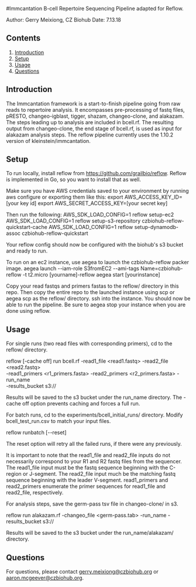 #Immcantation B-cell Repertoire Sequencing Pipeline adapted for Reflow. 

Author: Gerry Meixiong, CZ Biohub
Date: 7.13.18

## Contents ##
1. [Introduction](#introduction)
2. [Setup](#setup)
3. [Usage](#usage)
4. [Questions](#questions)

## Introduction

The Immcantation framework is a start-to-finish pipeline going from raw reads 
to repertoire analysis. It encompasses pre-processing of fastq files, pRESTO, 
changeo-igblast, tigger, shazam, changeo-clone, and alakazam. The steps leading
up to analysis are included in bcell.rf. The resulting output from changeo-clone,
the end stage of bcell.rf, is used as input for alakazam analysis steps. The reflow
pipeline currently uses the 1.10.2 version of kleinstein/immcantation.



## Setup

To run locally, install reflow from https://github.com/grailbio/reflow. Reflow is
implemented in Go, so you want to install that as well. 

Make sure you have AWS credentials saved to your environment by running aws configure or
exporting them like this:
export AWS_ACCESS_KEY_ID=[your key id]
export AWS_SECRET_ACCESS_KEY=[your secret key]

Then run the following: 
AWS_SDK_LOAD_CONFIG=1 reflow setup-ec2
AWS_SDK_LOAD_CONFIG=1 reflow setup-s3-repository czbiohub-reflow-quickstart-cache
AWS_SDK_LOAD_CONFIG=1 reflow setup-dynamodb-assoc czbiohub-reflow-quickstart

Your reflow config should now be configured with the biohub's s3 bucket and ready to run.


To run on an ec2 instance, use aegea to launch the czbiohub-reflow packer image.
aegea launch --iam-role S3fromEC2 --ami-tags Name=czbiohub-reflow -t t2.micro  [yourname]-reflow
aegea start [yourinstance]

Copy your read fastqs and primers fastas to the reflow/ directory in this repo. Then copy the entire repo to the launched instance using scp or aegea scp as the reflow/ directory. ssh into the instance. You should now be able to run the pipeline. Be sure to aegea stop your instance when you are done using reflow.



## Usage

For single runs (two read files with corresponding primers), cd to the reflow/ directory. 

reflow [-cache off] run bcell.rf -read1_file <read1.fastq> -read2_file <read2.fastq> \
-read1_primers <r1_primers.fasta> -read2_primers <r2_primers.fasta> -run_name <name> \
-results_bucket s3://<bucket> 

Results will be saved to the s3 bucket under the run_name directory. The -cache off option 
prevents caching and forces a full run. 


For batch runs, cd to the experiments/bcell_initial_runs/ directory. Modify bcell_test_run.csv
to match your input files. 

reflow runbatch [--reset]

The reset option will retry all the failed runs, if there were any previously. 


It is important to note that the read1_file and read2_file inputs do not necessarily correspond 
to your R1 and R2 fastq files from the sequencer. The read1_file input must be the fastq sequence 
beginning with the C-region or J-segment. The read2_file input much be the matching fastq sequence 
beginning with the leader V-segment. read1_primers and read2_primers enumerate the primer sequences 
for read1_file and read2_file, respectively. 


For analysis steps, save the germ-pass tsv file in changeo-clone/ in s3. 

reflow run alakazam.rf -changeo_file <germ-pass.tab> -run_name <name> -results_bucket s3://<bucket>

Results will be saved to the s3 bucket under the run_name/alakazam/ directory. 


## Questions

For questions, please contact gerry.meixiong@czbiohub.org or aaron.mcgeever@czbiohub.org. 